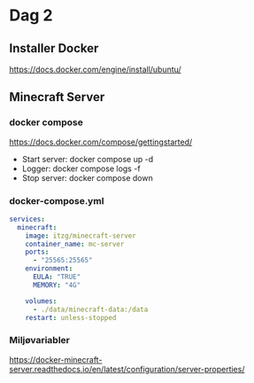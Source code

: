 # Dag 2

## Installer Docker

https://docs.docker.com/engine/install/ubuntu/

## Minecraft Server

### docker compose

https://docs.docker.com/compose/gettingstarted/

- Start server: docker compose up -d
- Logger: docker compose logs -f
- Stop server: docker compose down

### docker-compose.yml

```yaml
services:
  minecraft:
    image: itzg/minecraft-server
    container_name: mc-server
    ports:
      - "25565:25565"
    environment:
      EULA: "TRUE"
      MEMORY: "4G"

    volumes:
      - ./data/minecraft-data:/data
    restart: unless-stopped
```

### Miljøvariabler
https://docker-minecraft-server.readthedocs.io/en/latest/configuration/server-properties/


